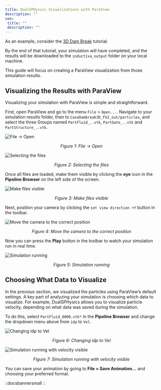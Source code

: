 ```yaml
---
title: DualSPHysics Visualizations with ParaView
description: ""
seo:
 title: ""
 description: ""
---
```


As an example, consider the [3D Dam Break](../1.tutorials/3.run-on-gpu-configuration.md) tutorial. 

By the end of that tutorial, your simulation will have completed, and the results will be downloaded to the `inductiva_output` folder on your local machine.

This guide will focus on creating a ParaView visualization from those simulation results.

## Visualizing the Results with ParaView
Visualizing your simulation with ParaView is simple and straightforward.

First, open ParaView and go to the menu `File` > `Open...`. Navigate to your
simulation results folder, then to `CaseDambreak3D_FSI_out/particles`, and select the three Groups named `PartFluid_..vtk`, `PartGate_..vtk` and `PartStructure_..vtk`.

![File -> Open](./_static/file-open.png)
<p align="center"><em>Figure 1: File -> Open</em></p>

![Selecting the files](./_static/select-files.png)
<p align="center"><em>Figure 2: Selecting the files</em></p>

Once all files are loaded, make them visible by clicking the **eye** icon in the **Pipeline Browser** 
on the left side of the screen.

![Make files visible](./_static/eye.png)
<p align="center"><em>Figure 3: Make files visible</em></p>

Next, position your camera by clicking the `set view direction +Y` button in the toolbar.

![Move the camera to the correct position](./_static/camera.png)
<p align="center"><em>Figure 4: Move the camera to the correct position</em></p>

Now you can press the **Play** button in the toolbar to watch your simulation run in real time.

![Simulation running](./_static/sim.png)
<p align="center"><em>Figure 5: Simulation running</em></p>

## Choosing What Data to Visualize
In the previous section, we visualized the particles using ParaView’s default settings. A key part of analyzing your simulation is choosing which data to visualize. For example, DualSPHysics allows you to visualize particle velocity, depending on what data was saved during the simulation.

To do this, select `PartFluid_0000.vtk*` in the **Pipeline Browser** and change the dropdown menu above from `idp` to `Vel`.

![Changing idp to Vel](./_static/pick_vel.png)
<p align="center"><em>Figure 6: Changing idp to Vel</em></p>

![Simulation running with velocity visible](./_static/sim_vel.png)
<p align="center"><em>Figure 7: Simulation running with velocity visible</em></p>

You can save your animation by going to **File > Save Animation...** and choosing your preferred format.

::docsbannersmall
::
